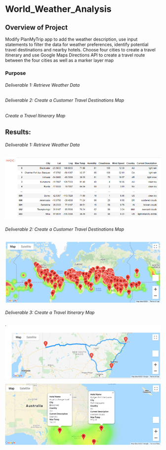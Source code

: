 # World_Weather_Analysis
## Overview of Project
Modify PlanMyTrip app to add the weather description, use input statements to filter the data for weather preferences, identify potential travel destinations and nearby hotels. Choose four cities to create a travel itinerary and use Google Maps Directions API to create a travel route between the four cities as well as a marker layer map
### Purpose
###### Deliverable 1: Retrieve Weather Data
###### Deliverable 2: Create a Customer Travel Destinations Map
###### Create a Travel Itinerary Map

## Results: 
###### Deliverable 1: Retrieve Weather Data
![alt text](https://github.com/vd1310/World_Weather_Analysis/blob/main/All_images/D1/wthr_df.png)

###### Deliverable 2: Create a Customer Travel Destinations Map
![alt text](https://github.com/vd1310/World_Weather_Analysis/blob/main/All_images/D2/WeatherPy_vacation_map.png)

###### Deliverable 3: Create a Travel Itinerary Map
![alt text](https://github.com/vd1310/World_Weather_Analysis/blob/main/All_images/D3/WeatherPy_travel_map.png)

![alt text](https://github.com/vd1310/World_Weather_Analysis/blob/main/All_images/D3/WeatherPy_travel_map_markers.png)

